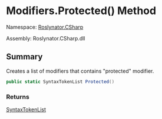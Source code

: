 # Modifiers\.Protected\(\) Method

Namespace: [Roslynator.CSharp](../../README.md)

Assembly: Roslynator\.CSharp\.dll

## Summary

Creates a list of modifiers that contains "protected" modifier\.

```csharp
public static SyntaxTokenList Protected()
```

### Returns

[SyntaxTokenList](https://docs.microsoft.com/en-us/dotnet/api/microsoft.codeanalysis.syntaxtokenlist)




